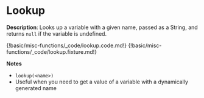 # Lookup

__Description__: Looks up a variable with a given name, passed as a String, and returns `null` if the variable is undefined.

{!basic/misc-functions/_code/lookup.code.md!}
{!basic/misc-functions/_code/lookup.fixture.md!}

__Notes__

+ `lookup(<name>)`
+ Useful when you need to get a value of a variable with a dynamically generated name

<div class="cf"></div>
<div class="end"></div>


